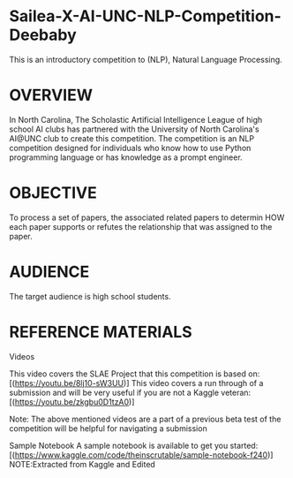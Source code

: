 # Sailea-X-AI-UNC-NLP-Competition-Deebaby
This is an introductory competition to (NLP), Natural Language Processing. 

# OVERVIEW

In North Carolina, The Scholastic Artificial Intelligence League of high school AI clubs has partnered with the University of North Carolina's AI@UNC club to create this competition. The competition is an NLP competition designed for individuals who know how to use Python programming language or has knowledge as a prompt engineer.

# OBJECTIVE
To process a set of papers, the associated related papers to determin HOW each paper supports or refutes the relationship that was assigned to the paper.

# AUDIENCE
The target audience is high school students.

# REFERENCE MATERIALS
Videos

This video covers the SLAE Project that this competition is based on: [(https://youtu.be/8lj10-sW3UU)]
This video covers a run through of a submission and will be very useful if you are not a Kaggle veteran: [(https://youtu.be/zkgbu0D1tzA0)]

Note: The above mentioned videos are a part of a previous beta test of the competition will be helpful for navigating a submission

Sample Notebook
A sample notebook is available to get you started: [(https://www.kaggle.com/code/theinscrutable/sample-notebook-f240)]
NOTE:Extracted from Kaggle and Edited 
